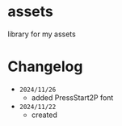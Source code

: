# assets
 library for my assets

# Changelog

- `2024/11/26`
  - added PressStart2P font
- `2024/11/22`
  - created

